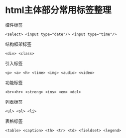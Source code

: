 # html主体部分常用标签整理

控件标签

```
<select> <input type="date"/> <input type="time"/>
```

结构框架标签

```
<div> <class> 
```

引入标签

```
<p> <a> <h> <time> <img> <audio> <video>
```

功能标签

```
<br><hr> <strong> <ins> <em> <del>
```

列表标签

```
<ul> <ol> <li>
```

表格标签

```
<table> <caption> <th> <tr> <td> <fieldset> <legend>
```

